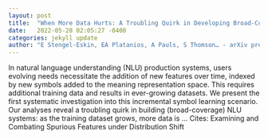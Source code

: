 ```yaml
---
layout: post
title:  "When More Data Hurts: A Troubling Quirk in Developing Broad-Coverage Natural Language Understanding Systems"
date:   2022-05-28 02:05:27 -0400
categories: jekyll update
author: "E Stengel-Eskin, EA Platanios, A Pauls, S Thomson… - arXiv preprint arXiv …, 2022"
---
```

In natural language understanding (NLU) production systems, users  evolving needs necessitate the addition of new features over time, indexed by new symbols added to the meaning representation space. This requires additional training data and results in ever-growing datasets. We present the first systematic investigation into this incremental symbol learning scenario. Our analyses reveal a troubling quirk in building (broad-coverage) NLU systems: as the training dataset grows, more data is … Cites: ‪Examining and Combating Spurious Features under Distribution Shift‬